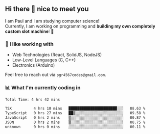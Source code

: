 ## Hi there 👋 nice to meet you

I am Paul and I am studying computer science!  
Currently, I am working on programming and **building my own completely custom slot machine**! 🎰

### 🔭 I like working with
- Web Technologies (React, SolidJS, NodeJS)
- Low-Level Languages (C, C++)
- Electronics (Arduino)

Feel free to reach out via `pgr4567codes@gmail.com`.

### 📊 What I'm currently coding in
<!--START_SECTION:waka-->

```txt
Total Time: 4 hrs 42 mins

TSX          4 hrs 10 mins   ██████████████████████░░░   88.63 %
TypeScript   0 hrs 27 mins   ██▒░░░░░░░░░░░░░░░░░░░░░░   09.58 %
JavaScript   0 hrs 2 mins    ▒░░░░░░░░░░░░░░░░░░░░░░░░   00.87 %
JSON         0 hrs 2 mins    ▒░░░░░░░░░░░░░░░░░░░░░░░░   00.75 %
unknown      0 hrs 0 mins    ░░░░░░░░░░░░░░░░░░░░░░░░░   00.11 %
```

<!--END_SECTION:waka-->
